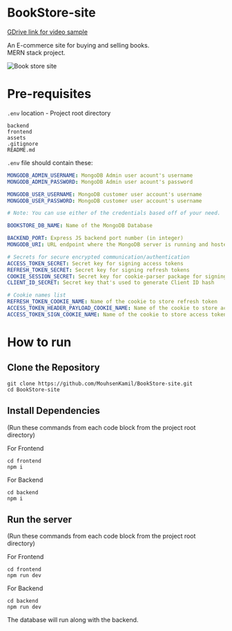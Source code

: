 # BookStore-site

[GDrive link for video sample](https://drive.google.com/drive/folders/1r_Gt4PMm1XnjLpZGozAqqKzoFRq7Iz60?usp=sharing)

An E-commerce site for buying and selling books. \
MERN stack project.

![Book store site](assets/homepage_screenshot.png)

# Pre-requisites

`.env` location - Project root directory

```
backend
frontend
assets
.gitignore
README.md
```

`.env` file should contain these:

```yaml
MONGODB_ADMIN_USERNAME: MongoDB Admin user acount's username
MONGODB_ADMIN_PASSWORD: MongoDB Admin user acount's password

MONGODB_USER_USERNAME: MongoDB customer user account's username
MONGODB_USER_PASSWORD: MongoDB customer user account's username

# Note: You can use either of the credentials based off of your need.

BOOKSTORE_DB_NAME: Name of the MongoDB Database

BACKEND_PORT: Express JS backend port number (in integer)
MONGODB_URI: URL endpoint where the MongoDB server is running and hosted

# Secrets for secure encrypted communication/authentication
ACCESS_TOKEN_SECRET: Secret key for signing access tokens
REFRESH_TOKEN_SECRET: Secret key for signing refresh tokens
COOKIE_SESSION_SECRET: Secret key for cookie-parser package for signing cookies
CLIENT_ID_SECRET: Secret key that's used to generate Client ID hash

# Cookie names list
REFRESH_TOKEN_COOKIE_NAME: Name of the cookie to store refresh token
ACCESS_TOKEN_HEADER_PAYLOAD_COOKIE_NAME: Name of the cookie to store access token's header and payload
ACCESS_TOKEN_SIGN_COOKIE_NAME: Name of the cookie to store access token's signature
```

# How to run

## Clone the Repository
```
git clone https://github.com/MouhsenKamil/BookStore-site.git
cd BookStore-site
```
## Install Dependencies
(Run these commands from each code block from the project root directory)

For Frontend
```
cd frontend
npm i
```
For Backend
```
cd backend
npm i
```
## Run the server
(Run these commands from each code block from the project root directory)

For Frontend
```
cd frontend
npm run dev
```

For Backend
```
cd backend
npm run dev
```
The database will run along with the backend.
